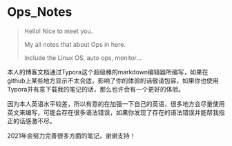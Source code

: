 # Ops_Notes



> Hello! Nice to meet you.
>
> My all notes that about Ops in here.
>
> Include the Linux OS, auto ops, monitor... 



本人的博客文档通过Typora这个超级棒的markdown编辑器所编写，如果在github上某些地方显示不太合适，影响了你的体验的话敬请包容，如果你也使用Typora并有意下载我的笔记的话，那么也许会有一个更好的体验。

因为本人英语水平较差，所以有意的在加强一下自己的英语，很多地方会尽量使用英文来编写，可能会存在很多语法错误，如果你发现了存在的语法错误并能帮我指正的话感激不尽。

2021年会努力完善很多方面的笔记，谢谢支持！

